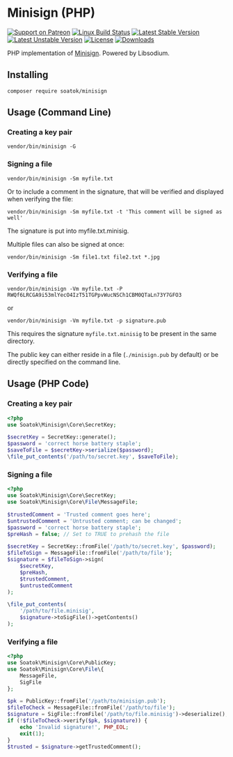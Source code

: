# Minisign (PHP)

[![Support on Patreon](https://img.shields.io/endpoint.svg?url=https%3A%2F%2Fshieldsio-patreon.herokuapp.com%2Fsoatok&style=flat)](https://patreon.com/soatok)
[![Linux Build Status](https://travis-ci.org/soatok/minisign-php.svg?branch=master)](https://travis-ci.org/soatok/minisign-php)
[![Latest Stable Version](https://poser.pugx.org/soatok/minisign/v/stable)](https://packagist.org/packages/soatok/minisign-php)
[![Latest Unstable Version](https://poser.pugx.org/soatok/minisign/v/unstable)](https://packagist.org/packages/soatok/minisign-php)
[![License](https://poser.pugx.org/soatok/minisign/license)](https://packagist.org/packages/soatok/minisign-php)
[![Downloads](https://img.shields.io/packagist/dt/soatok/minisign.svg)](https://packagist.org/packages/soatok/minisign-php)

PHP implementation of [Minisign](https://jedisct1.github.io/minisign/).
Powered by Libsodium.

## Installing

```terminal
composer require soatok/minisign
```

## Usage (Command Line)

### Creating a key pair

```terminal
vendor/bin/minisign -G
```

### Signing a file

```terminal
vendor/bin/minisign -Sm myfile.txt
```

Or to include a comment in the signature, that will be verified and displayed when verifying the file:

```terminal
vendor/bin/minisign -Sm myfile.txt -t 'This comment will be signed as well'
```

The signature is put into myfile.txt.minisig.

Multiple files can also be signed at once:

```terminal
vendor/bin/minisign -Sm file1.txt file2.txt *.jpg
```

### Verifying a file

```terminal
vendor/bin/minisign -Vm myfile.txt -P RWQf6LRCGA9i53mlYecO4IzT51TGPpvWucNSCh1CBM0QTaLn73Y7GFO3
```

or

```terminal
vendor/bin/minisign -Vm myfile.txt -p signature.pub
```

This requires the signature `myfile.txt.minisig` to be present in the same directory.

The public key can either reside in a file (`./minisign.pub` by default) or be directly specified on the command line.

## Usage (PHP Code)

### Creating a key pair

```php
<?php
use Soatok\Minisign\Core\SecretKey;

$secretKey = SecretKey::generate();
$password = 'correct horse battery staple';
$saveToFile = $secretKey->serialize($password);
\file_put_contents('/path/to/secret.key', $saveToFile);
```

### Signing a file

```php
<?php
use Soatok\Minisign\Core\SecretKey;
use Soatok\Minisign\Core\File\MessageFile;

$trustedComment = 'Trusted comment goes here';
$untrustedComment = 'Untrusted comment; can be changed';
$password = 'correct horse battery staple';
$preHash = false; // Set to TRUE to prehash the file

$secretKey = SecretKey::fromFile('/path/to/secret.key', $password);
$fileToSign = MessageFile::fromFile('/path/to/file');
$signature = $fileToSign->sign(
    $secretKey,
    $preHash,
    $trustedComment,
    $untrustedComment
);

\file_put_contents(
    '/path/to/file.minisig',
    $signature->toSigFile()->getContents()
);
```

### Verifying a file

```php
<?php
use Soatok\Minisign\Core\PublicKey;
use Soatok\Minisign\Core\File\{
    MessageFile,
    SigFile
};

$pk = PublicKey::fromFile('/path/to/minisign.pub');
$fileToCheck = MessageFile::fromFile('/path/to/file');
$signature = SigFile::fromFile('/path/to/file.minisig')->deserialize();
if (!$fileToCheck->verify($pk, $signature)) {
    echo 'Invalid signature!', PHP_EOL;
    exit(1);
}
$trusted = $signature->getTrustedComment();
```
